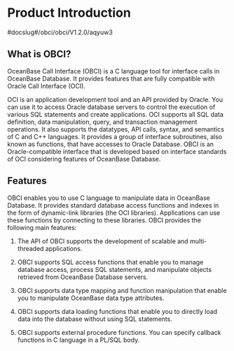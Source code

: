 Product Introduction
=========================================

#docslug#/obci/obci/V1.2.0/aqyuw3

What is OBCI?
----------------------

OceanBase Call Interface (OBCI) is a C language tool for interface calls in OceanBase Database. It provides features that are fully compatible with Oracle Call Interface (OCI).

OCI is an application development tool and an API provided by Oracle. You can use it to access Oracle database servers to control the execution of various SQL statements and create applications. OCI supports all SQL data definition, data manipulation, query, and transaction management operations. It also supports the datatypes, API calls, syntax, and semantics of C and C++ languages. It provides a group of interface subroutines, also known as functions, that have accesses to Oracle Database. OBCI is an Oracle-compatible interface that is developed based on interface standards of OCI considering features of OceanBase Database.

Features
-----------------

OBCI enables you to use C language to manipulate data in OceanBase Database. It provides standard database access functions and indexes in the form of dynamic-link libraries (the OCI libraries). Applications can use these functions by connecting to these libraries. OBCI provides the following main features:

1. The API of OBCI supports the development of scalable and multi-threaded applications.

2. OBCI supports SQL access functions that enable you to manage database access, process SQL statements, and manipulate objects retrieved from OceanBase Database servers.

3. OBCI supports data type mapping and function manipulation that enable you to manipulate OceanBase data type attributes.

4. OBCI supports data loading functions that enable you to directly load data into the database without using SQL statements.

5. OBCI supports external procedure functions. You can specify callback functions in C language in a PL/SQL body.
